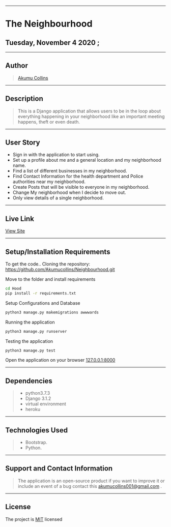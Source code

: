 ***

# The Neighbourhood

## Tuesday, November 4 2020 ;

---

## Author
> [Akumu Collins](https://github.com/Akumucollins)

***

## Description
>This is a Django application that allows users to be in the loop about everything happening in your neighborhood like  an important meeting happens, theft or even death.

---

## User Story  
  
* Sign in with the application to start using.
* Set up a profile about me and a general location and my neighborhood name.
* Find a list of different businesses in my neighborhood.
* Find Contact Information for the health department and Police authorities near my neighborhood.
* Create Posts that will be visible to everyone in my neighborhood.
* Change My neighborhood when I decide to move out.
* Only view details of a single neighborhood.

---

## Live Link
[View Site](https://hood-posted.herokuapp.com/)

***

## Setup/Installation Requirements
To get the code..
Cloning the repository:
 https://github.com/Akumucollins/Neighbourhood.git
  
Move to the folder and install requirements
  ```bash
  cd Hood
  pip install -r requirements.txt
  ```
Setup Configurations and  Database
  ```bash 
  python3 manage.py makemigrations awwwards 
  ``` 
Running the application
  ```bash
  python3 manage.py runserver
  ```
  
Testing the application
  ```bash
  python3 manage.py test
  ```
Open the application on your browser 
[127.0.0.1:8000](http://127.0.0.1:8000/)

---

## Dependencies
>* python3.7.3
>* Django 3.1.2
>* virtual environment
>* heroku
***

## Technologies Used
>* Bootstrap.
>* Python.

 
---

## Support and Contact Information
> The application is an open-source product if you  want to improve it or include an event of a bug  contact this
> akumucollins001@gmail.com .

***

## License
The project is [MIT](LICENSE) licensed 